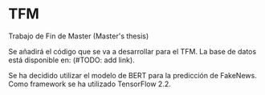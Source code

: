# TFM
Trabajo de Fin de Master (Master's thesis)

Se añadirá el código que se va a desarrollar para el TFM. La base de datos está disponible en: (#TODO: add link).

Se ha decidido utilizar el modelo de BERT para la predicción de FakeNews. Como framework se ha utilizado TensorFlow 2.2.

